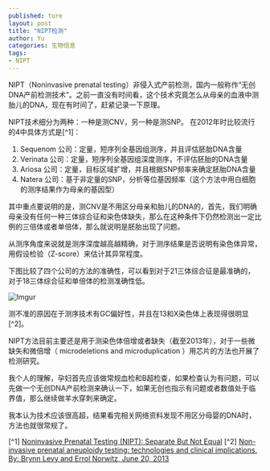 ```yaml
---
published: ture
layout: post
title: "NIPT检测"
author: Yu
categories: 生物信息
tags:
- NIPT
---
```


NIPT（Noninvasive prenatal testing）非侵入式产前检测，国内一般称作“无创DNA产前检测技术”。之前一直没有时间看，这个技术究竟怎么从母亲的血液中测胎儿的DNA，现在有时间了，赶紧记录一下原理。

NIPT技术细分为两种：一种是测CNV，另一种是测SNP。
在2012年时比较流行的4中具体方式是[^1]：
1. Sequenom 公司：定量，短序列全基因组测序，并且评估胚胎DNA含量
2. Verinata 公司：定量，短序列全基因组深度测序，不评估胚胎的DNA含量
3. Ariosa 公司：定量，目标区域扩增，并且根据SNP频率来确定胚胎DNA含量
4. Natera 公司：基于非定量的SNP，分析等位基因频率（这个方法中用白细胞的测序结果作为母亲的基因型）


其中重点要说明的是，测CNV是不用区分母亲和胎儿的DNA的，首先，我们明确母亲没有任何一种三体综合征和染色体缺失，那么在这种条件下仍然检测出一定比例的三倍体或者单倍体，那么就说明是胚胎出现了问题。

从测序角度来说就是测序深度越高越精确，对于测序结果是否说明有染色体异常，用假设检验（Z-score）来估计其异常程度。

下图比较了四个公司的方法的准确性，可以看到对于21三体综合征是最准确的，对于18三体综合征和单倍体的检测准确性低。

![Imgur](http://i.imgur.com/017StNv.png)


测不准的原因在于测序技术有GC偏好性，并且在13和X染色体上表现得很明显[^2]。

NIPT方法目前主要还是用于测染色体倍增或者缺失（截至2013年），对于一些微缺失和微倍增（ microdeletions and microduplication ）用芯片的方法也开展了检测研究。

我个人的理解，孕妇首先应该做常规血检和B超检查，如果检查认为有问题，可以先做一个无创DNA产前检测来确认一下，如果无创也指示有问题或者数值处于临界值，那么继续做羊水穿刺来确定。

我本认为技术应该很高超，结果看完相关网络资料发现不用区分母婴的DNA时，方法也就很常规了。


[^1] [Noninvasive Prenatal Testing (NIPT): Separate But Not Equal](http://www.agt-info.org/Documents/2014%20Annual%20Meeting/HANDOUT%20Strom.pdf)
[^2] [Non-invasive prenatal aneuploidy testing: technologies and clinical implications. By: Brynn Levy and Errol Norwitz, June 20, 2013](http://www.mlo-online.com/non-invasive-prenatal-aneuploidy-testing-technologies-and-clinical-implications.php)
